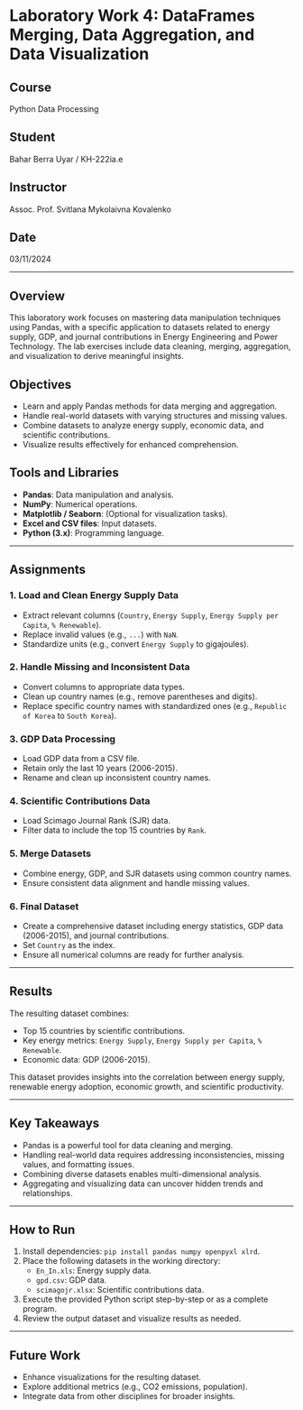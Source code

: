 # Laboratory Work 4: DataFrames Merging, Data Aggregation, and Data Visualization

## Course
Python Data Processing

## Student
Bahar Berra Uyar / KH-222ia.e

## Instructor
Assoc. Prof. Svitlana Mykolaivna Kovalenko

## Date
03/11/2024

---

## Overview
This laboratory work focuses on mastering data manipulation techniques using Pandas, with a specific application to datasets related to energy supply, GDP, and journal contributions in Energy Engineering and Power Technology. The lab exercises include data cleaning, merging, aggregation, and visualization to derive meaningful insights.

## Objectives
- Learn and apply Pandas methods for data merging and aggregation.
- Handle real-world datasets with varying structures and missing values.
- Combine datasets to analyze energy supply, economic data, and scientific contributions.
- Visualize results effectively for enhanced comprehension.

## Tools and Libraries
- **Pandas**: Data manipulation and analysis.
- **NumPy**: Numerical operations.
- **Matplotlib / Seaborn**: (Optional for visualization tasks).
- **Excel and CSV files**: Input datasets.
- **Python (3.x)**: Programming language.

---

## Assignments

### 1. Load and Clean Energy Supply Data
- Extract relevant columns (`Country`, `Energy Supply`, `Energy Supply per Capita`, `% Renewable`).
- Replace invalid values (e.g., `...`) with `NaN`.
- Standardize units (e.g., convert `Energy Supply` to gigajoules).

### 2. Handle Missing and Inconsistent Data
- Convert columns to appropriate data types.
- Clean up country names (e.g., remove parentheses and digits).
- Replace specific country names with standardized ones (e.g., `Republic of Korea` to `South Korea`).

### 3. GDP Data Processing
- Load GDP data from a CSV file.
- Retain only the last 10 years (2006-2015).
- Rename and clean up inconsistent country names.

### 4. Scientific Contributions Data
- Load Scimago Journal Rank (SJR) data.
- Filter data to include the top 15 countries by `Rank`.

### 5. Merge Datasets
- Combine energy, GDP, and SJR datasets using common country names.
- Ensure consistent data alignment and handle missing values.

### 6. Final Dataset
- Create a comprehensive dataset including energy statistics, GDP data (2006-2015), and journal contributions.
- Set `Country` as the index.
- Ensure all numerical columns are ready for further analysis.

---

## Results
The resulting dataset combines:
- Top 15 countries by scientific contributions.
- Key energy metrics: `Energy Supply`, `Energy Supply per Capita`, `% Renewable`.
- Economic data: GDP (2006-2015).

This dataset provides insights into the correlation between energy supply, renewable energy adoption, economic growth, and scientific productivity.

---

## Key Takeaways
- Pandas is a powerful tool for data cleaning and merging.
- Handling real-world data requires addressing inconsistencies, missing values, and formatting issues.
- Combining diverse datasets enables multi-dimensional analysis.
- Aggregating and visualizing data can uncover hidden trends and relationships.

---

## How to Run
1. Install dependencies: `pip install pandas numpy openpyxl xlrd`.
2. Place the following datasets in the working directory:
   - `En_In.xls`: Energy supply data.
   - `gpd.csv`: GDP data.
   - `scimagojr.xlsx`: Scientific contributions data.
3. Execute the provided Python script step-by-step or as a complete program.
4. Review the output dataset and visualize results as needed.

---

## Future Work
- Enhance visualizations for the resulting dataset.
- Explore additional metrics (e.g., CO2 emissions, population).
- Integrate data from other disciplines for broader insights.

